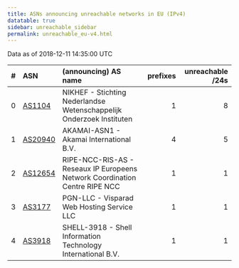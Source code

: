 ```yaml
---
title: ASNs announcing unreachable networks in EU (IPv4)
datatable: true
sidebar: unreachable_sidebar
permalink: unreachable_eu-v4.html
---
```


Data as of 2018-12-11 14:35:00 UTC


<div class="datatable-begin"></div>

|   # | ASN                                    | (announcing) AS name                                                        |   prefixes |   unreachable /24s |
|----:|:---------------------------------------|:----------------------------------------------------------------------------|-----------:|-------------------:|
|   0 | [AS1104](unreachable_AS1104-v4.html)   | NIKHEF - Stichting Nederlandse Wetenschappelijk Onderzoek Instituten        |          1 |                  8 |
|   1 | [AS20940](unreachable_AS20940-v4.html) | AKAMAI-ASN1 - Akamai International B.V.                                     |          4 |                  5 |
|   2 | [AS12654](unreachable_AS12654-v4.html) | RIPE-NCC-RIS-AS - Reseaux IP Europeens Network Coordination Centre RIPE NCC |          1 |                  1 |
|   3 | [AS3177](unreachable_AS3177-v4.html)   | PGN-LLC - Visparad Web Hosting Service LLC                                  |          1 |                  1 |
|   4 | [AS3918](unreachable_AS3918-v4.html)   | SHELL-3918 - Shell Information Technology International B.V.                |          1 |                  1 |

<div class="datatable-end"></div>